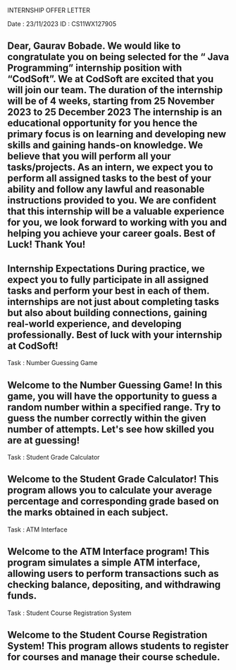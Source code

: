 INTERNSHIP OFFER LETTER

Date : 23/11/2023 
ID   : CS11WX127905

Dear,
Gaurav Bobade.
We would like to congratulate you on being selected for the “ Java Programming”
internship position with “CodSoft”. We at CodSoft are excited that you will join our team.
The duration of the internship will be of 4 weeks, starting from 25 November 2023 to 25
December 2023 The internship is an educational opportunity for you hence the primary
focus is on learning and developing new skills and gaining hands-on knowledge. We believe
that you will perform all your tasks/projects.
As an intern, we expect you to perform all assigned tasks to the best of your ability and
follow any lawful and reasonable instructions provided to you.
We are confident that this internship will be a valuable experience for you, we look forward
to working with you and helping you achieve your career goals.
Best of Luck!
Thank You!
---------------------------------------------------------------------------------------------------------------------------------------------------------------------------
Internship Expectations
During practice, we expect you to fully participate in all assigned tasks and perform your best in each of them.
internships are not just about completing tasks but also about building connections, 
gaining real-world experience, and developing professionally. Best of luck with your internship at CodSoft!
---------------------------------------------------------------------------------------------------------------------------------------------------------------------------
Task : Number Guessing Game

Welcome to the Number Guessing Game! In this game, you will have the opportunity to guess a random number within a specified range. 
Try to guess the number correctly within the given number of attempts. Let's see how skilled you are at guessing!
---------------------------------------------------------------------------------------------------------------------------------------------------------------------------
Task : Student Grade Calculator

Welcome to the Student Grade Calculator! This program allows you to calculate your average percentage and corresponding grade based on the marks obtained in each subject.
---------------------------------------------------------------------------------------------------------------------------------------------------------------------------
Task : ATM Interface

Welcome to the ATM Interface program! This program simulates a simple ATM interface, allowing users to perform transactions such as checking balance, depositing, 
and withdrawing funds.
---------------------------------------------------------------------------------------------------------------------------------------------------------------------------
Task : Student Course Registration System

Welcome to the Student Course Registration System! This program allows students to register for courses and manage their course schedule.
---------------------------------------------------------------------------------------------------------------------------------------------------------------------------
